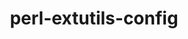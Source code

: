 ---
title: "perl-extutils-config"
layout: cache
categories: [package, develop-2025-03-23]
meta: {"compilers": ["gcc@=11.1.0", "gcc@=11.4.0"], "num_specs": 2, "num_specs_by_stack": {"data-vis-sdk": 1, "e4s": 1, "hep": 1, "root": 2}, "oss": ["ubuntu20.04", "ubuntu22.04"], "platforms": ["linux"], "stacks": ["data-vis-sdk", "e4s", "hep", "root"], "targets": ["x86_64_v3"], "versions": ["0.010"]}
spec_details: [{"compiler": "gcc@=11.4.0", "hash": "f4alhbsyayai2y23h53y6bfxhb3gc2fa", "os": "ubuntu22.04", "platform": "linux", "size": "-", "stacks": ["e4s", "hep", "root"], "target": "x86_64_v3", "variants": ["build_system=perl"], "versions": ["0.010"]}, {"compiler": "gcc@=11.1.0", "hash": "ozamz3nrooqh2r3zo5zeyrlf74fkopk3", "os": "ubuntu20.04", "platform": "linux", "size": "-", "stacks": ["data-vis-sdk", "root"], "target": "x86_64_v3", "variants": ["build_system=perl"], "versions": ["0.010"]}]
---
